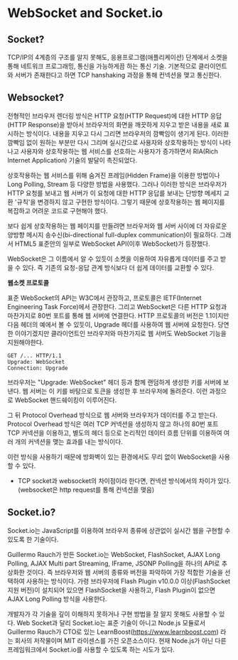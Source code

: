 # WebSocket and Socket.io

## Socket?

TCP/IP의 4계층의 구조를 알지 못해도, 응용프로그램(애플리케이션) 단계에서 소켓을 통해 네트워크 프로그래밍, 통신을 가능하게끔 하는 통신 기술. 기본적으로 클라이언트와 서버가 존재한다고 하면 TCP hanshaking 과정을 통해 컨넥션을 맺고 통신한다.

## Websocket?

전형적인 브라우저 렌더링 방식은 HTTP 요청(HTTP Request)에 대한 HTTP 응답(HTTP Response)을 받아서
브라우저의 화면을 깨끗하게 지우고 받은 내용을 새로 표시하는 방식이다. 내용을 지우고 다시 그리면 브라우저의 깜빡임이 생기게 된다.
이러한 깜빡임 없이 원하는 부분만 다시 그리며 실시간으로 사용자와 상호작용하는 방식이 나타나고 사용자와 상호작용하는
웹 서비스를 선호하는 사용자가 증가하면서 RIA(Rich Internet Application) 기술의 발달이 촉진되었다.

상호작용하는 웹 서비스를 위해 숨겨진 프레임(Hidden Frame)을 이용한 방법이나 Long Polling, Stream 등 다양한 방법을 사용했다.
그러나 이러한 방식은 브라우저가 HTTP 요청를 보내고 웹 서버가 이 요청에 대한 HTTP 응답를 보내는 단방향
메세지 교환 '규칙'을 변경하지 않고 구현한 방식이다. 그렇기 때문에 상호작용하는 웹 페이지를 복잡하고 어려운 코드로 구현해야 했다.

보다 쉽게 상호작용하는 웹 페이지를 만들려면 브라우저와 웹 서버 사이에 더 자유로운 양방향
메시지 송수신(bi-directional full-duplex communication)이 필요하다. 그래서 HTML5 표준안의 일부로 WebSocket API(이후 WebSocket)가 등장했다.

WebSocket은 그 이름에서 알 수 있듯이 소켓을 이용하여 자유롭게 데이터를 주고 받을 수 있다.
즉 기존의 요청-응답 관계 방식보다 더 쉽게 데이터를 교환할 수 있다.

**웹소켓 프로토콜**

표준 WebSocket의 API는 W3C에서 관장하고, 프로토콜은 IETF(Internet Engineering Task Force)에서 관장한다.
그리고 WebSocket은 다른 HTTP 요청과 마찬가지로 80번 포트를 통해 웹 서버에 연결한다. HTTP 프로토콜의 버전은 1.1이지만 다음 헤더의 예에서 볼 수 있듯이,
Upgrade 헤더를 사용하여 웹 서버에 요청한다. 당연한 이야기겠지만 클라이언트인 브라우저와 마찬가지로 웹 서버도 WebSocket 기능을 지원해야한다.

	GET /... HTTP/1.1  
	Upgrade: WebSocket  
	Connection: Upgrade  

브라우저는 "Upgrade: WebSocket" 헤더 등과 함께 랜덤하게 생성한 키를 서버에 보낸다. 웹 서버는 이 키를 바탕으로 토큰을 생성한 후 브라우저에 돌려준다.
이런 과정으로 WebSocket 핸드쉐이킹이 이루어진다.

그 뒤 Protocol Overhead 방식으로 웹 서버와 브라우저가 데이터를 주고 받는다. Protocol Overhead 방식은
여러 TCP 커넥션을 생성하지 않고 하나의 80번 포트 TCP 커넥션을 이용하고, 별도의 헤더 등으로
논리적인 데이터 흐름 단위를 이용하여 여러 개의 커넥션을 맺는 효과를 내는 방식이다.

이런 방식을 사용하기 때문에 방화벽이 있는 환경에서도 무리 없이 WebSocket을 사용할 수 있다.

* TCP socket과 websocket의 차이점이라 한다면, 컨넥션 방식에서의 차이가 있다. (websocket은 http request를 통해 컨넥션을 맺음)

## Socket.io?

Socket.io는 JavaScript를 이용하여 브라우저 종류에 상관없이 실시간 웹을 구현할 수 있도록 한 기술이다.

Guillermo Rauch가 만든 Socket.io는 WebSocket, FlashSocket, AJAX Long Polling, AJAX Multi part Streaming,
IFrame, JSONP Polling을 하나의 API로 추상화한 것이다. 즉 브라우저와 웹 서버의 종류와 버전을 파악하여 가장 적합한 기술을 선택하여 사용하는 방식이다.
가령 브라우저에 Flash Plugin v10.0.0 이상(FlashSocket 지원 버전)이 설치되어 있으면
FlashSocket을 사용하고, Flash Plugin이 없으면 AJAX Long Polling 방식을 사용한다.

개발자가 각 기술을 깊이 이해하지 못하거나 구현 방법을 잘 알지 못해도 사용할 수 있다.
Web Socket과 달리 Socket.io는 표준 기술이 아니고 Node.js 모듈로서
Guillermo Rauch가 CTO로 있는 LearnBoost(https://www.learnboost.com) 라는 회사의 저작물이며 MIT 라이센스를 가진 오픈소스이다.
현재 Node.js가 아닌 다른 프레임워크에서 Socket.io를 사용할 수 있도록 하는 시도가 있다.
